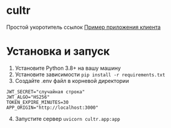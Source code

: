 # cultr
Простой укоротитель ссылок
[Пример приложения клиента](https://github.com/TrixiS/cultr_frontend)

# Установка и запуск
1. Установите Python 3.8+ на вашу машину
2. Установите зависимости `pip install -r requirements.txt`
3. Создайте .env файл в корневой директории 
```
JWT_SECRET="случайная строка"
JWT_ALGO="HS256"
TOKEN_EXPIRE_MINUTES=30
APP_ORIGIN="http://localhost:3000"
```
4. Запустите сервер `uvicorn cultr.app:app`

